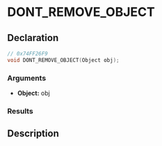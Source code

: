 # DONT_REMOVE_OBJECT

## Declaration
```cpp
// 0x74FF26F9
void DONT_REMOVE_OBJECT(Object obj);
```

### Arguments
- **Object:** obj

### Results

## Description
